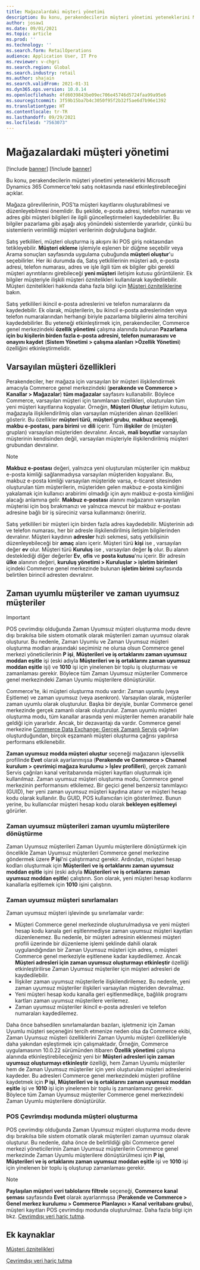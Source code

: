 ```yaml
---
title: Mağazalardaki müşteri yönetimi
description: Bu konu, perakendecilerin müşteri yönetimi yeteneklerini Microsoft Dynamics 365 Commerce'teki satış noktasında nasıl etkinleştirebileceğini açıklar.
author: josaw1
ms.date: 09/01/2021
ms.topic: article
ms.prod: ''
ms.technology: ''
ms.search.form: RetailOperations
audience: Application User, IT Pro
ms.reviewer: v-chgri
ms.search.region: Global
ms.search.industry: retail
ms.author: shajain
ms.search.validFrom: 2021-01-31
ms.dyn365.ops.version: 10.0.14
ms.openlocfilehash: 4fd6039843be09ec706e45746d5724faa99a95e6
ms.sourcegitcommit: 3f59b15ba7b4c3050f95f2b32f5ae6d7b96e1392
ms.translationtype: HT
ms.contentlocale: tr-TR
ms.lasthandoff: 09/29/2021
ms.locfileid: "7563073"
---
```

# <a name="customer-management-in-stores"></a>Mağazalardaki müşteri yönetimi

[!include [banner](includes/banner.md)]
[!include [banner](includes/preview-banner.md)]

Bu konu, perakendecilerin müşteri yönetimi yeteneklerini Microsoft Dynamics 365 Commerce'teki satış noktasında nasıl etkinleştirebileceğini açıklar.

Mağaza görevlilerinin, POS'ta müşteri kayıtlarını oluşturabilmesi ve düzenleyebilmesi önemlidir. Bu şekilde, e-posta adresi, telefon numarası ve adres gibi müşteri bilgileri ile ilgili güncelleştirmeleri kaydedebilirler. Bu bilgiler pazarlama gibi aşağı akış yönündeki sistemlerde yararlıdır, çünkü bu sistemlerin verimliliği müşteri verilerinin doğruluğuna bağlıdır.

Satış yetkilileri, müşteri oluşturma iş akışını iki POS giriş noktasından tetikleyebilir. **Müşteri ekleme** işlemiyle eşlenen bir düğme seçebilir veya Arama sonuçları sayfasında uygulama çubuğunda **müşteri oluştur**'u seçebilirler. Her iki durumda da, Satış yetkililerinin müşteri adı, e-posta adresi, telefon numarası, adres ve işle ilgili tüm ek bilgiler gibi gerekli müşteri ayrıntılarını girebileceği **yeni müşteri** iletişim kutusu görüntülenir. Ek bilgiler müşteriyle ilişkili müşteri öznitelikleri kullanılarak kaydedilebilir. Müşteri öznitelikleri hakkında daha fazla bilgi için [Müşteri özniteliklerine](dev-itpro/customer-attributes.md) bakın.

Satış yetkilileri ikincil e-posta adreslerini ve telefon numaralarını da kaydedebilir. Ek olarak, müşterilerin, bu ikincil e-posta adreslerinden veya telefon numaralarından herhangi biriyle pazarlama bilgilerini alma tercihini kaydedebilirler. Bu yeteneği etkinleştirmek için, perakendeciler, Commerce genel merkezindeki **özellik yönetimi** çalışma alanında bulunan **Pazarlama için bu kişilerin birden fazla e-posta adresini, telefon numarasını ve onayını kaydet** (**Sistem Yönetimi \> çalışma alanları \>Özellik Yönetimi**) özelliğini etkinleştirmelidir.

## <a name="default-customer-properties"></a>Varsayılan müşteri özellikleri

Perakendeciler, her mağaza için varsayılan bir müşteri ilişkilendirmek amacıyla Commerce genel merkezindeki (**perakende ve Commerce \> Kanallar \> Mağazalar**) **tüm mağazalar** sayfasını kullanabilir. Böylece Commerce, varsayılan müşteri için tanımlanan özellikleri, oluşturulan tüm yeni müşteri kayıtlarına kopyalar. Örneğin, **Müşteri Oluştur** iletişim kutusu, mağazayla ilişkilendirilmiş olan varsayılan müşteriden alınan özellikleri gösterir. Bu özellikler **müşteri türü**, **müşteri grubu**, **makbuz seçeneği**, **makbu e-postası**, **para birimi** ve **dili** içerir. Tüm **ilişkiler** de (müşteri grupları) varsayılan müşteriden devralınır. Ancak, **mali boyutlar** varsayılan müşterinin kendisinden değil, varsayılan müşteriyle ilişkilendirilmiş müşteri grubundan devralınır.

> [!NOTE]
> **Makbuz e-postası** değeri, yalnızca yeni oluşturulan müşteriler için makbuz e-posta kimliği sağlanmadıysa varsayılan müşteriden kopyalanır. Bu, makbuz e-posta kimliği varsayılan müşteride varsa, e-ticaret sitesinden oluşturulan tüm müşterilerin, müşteriden gelen makbuz e-posta kimliğini yakalamak için kullanıcı arabirimi olmadığı için aynı makbuz e-posta kimliğini alacağı anlamına gelir. **Makbuz e-postası** alanını mağazanın varsayılan müşterisi için boş bırakmanızı ve yalnızca mevcut bir makbuz e-postası adresine bağlı bir iş süreciniz varsa kullanmanızı öneririz. 

Satış yetkilileri bir müşteri için birden fazla adres kaydedebilir. Müşterinin adı ve telefon numarası, her bir adresle ilişkilendirilmiş iletişim bilgilerinden devralınır. Müşteri kaydının **adresler** hızlı sekmesi, satış yetkilisinin düzenleyebileceği bir **amaç** alanı içerir. Müşteri türü **kişi** ise , varsayılan değer **ev** olur. Müşteri türü **Kuruluş** ise , varsayılan değer **İş** olur. Bu alanın desteklediği diğer değerler **Ev**, **ofis** ve **posta kutusu**'nu içerir. Bir adresin **ülke** alanının değeri, **kuruluş yönetimi \> Kuruluşlar \> işletim birimleri** içindeki Commerce genel merkezinde bulunan **işletim birimi** sayfasında belirtilen birincil adresten devralınır.

## <a name="sync-customers-and-async-customers"></a>Zaman uyumlu müşteriler ve zaman uyumsuz müşteriler

> [!IMPORTANT]
> POS çevrimdışı olduğunda Zaman Uyumsuz müşteri oluşturma modu devre dışı bırakılsa bile sistem otomatik olarak müşterileri zaman uyumsuz olarak oluşturur. Bu nedenle, Zaman Uyumlu ve Zaman Uyumsuz müşteri oluşturma modları arasındaki seçiminiz ne olursa olsun Commerce genel merkezi yöneticilerinin **P işi**, **Müşterileri ve iş ortaklarını zaman uyumsuz moddan eşitle** işi (eski adıyla **Müşterileri ve iş ortaklarını zaman uyumsuz moddan eşitle** işi) ve **1010** işi için yinelenen bir toplu iş oluşturması ve zamanlaması gerekir. Böylece tüm Zaman Uyumsuz müşteriler Commerce genel merkezindeki Zaman Uyumlu müşterilere dönüştürülür.

Commerce'te, iki müşteri oluşturma modu vardır: Zaman uyumlu (veya Eşitleme) ve zaman uyumsuz (veya asenkron). Varsayılan olarak, müşteriler zaman uyumlu olarak oluşturulur. Başka bir deyişle, bunlar Commerce genel merkezinde gerçek zamanlı olarak oluşturulur. Zaman uyumlu müşteri oluşturma modu, tüm kanallar arasında yeni müşteriler hemen aranabilir hale geldiği için yararlıdır. Ancak, bir dezavantajı da vardır. Commerce genel merkezine [Commerce Data Exchange: Gerçek Zamanlı Servis](dev-itpro/define-retail-channel-communications-cdx.md#realtime-service) çağrıları oluşturduğundan, birçok eşzamanlı müşteri oluşturma çağrısı yapılırsa performans etkilenebilir.

**Zaman uyumsuz modda müşteri oluştur** seçeneği mağazanın işlevsellik profilinde **Evet** olarak ayarlanmışsa (**Perakende ve Commerce \> Channel kurulum \> çevrimiçi mağaza kurulumu \> İşlev profilleri**), gerçek zamanlı Servis çağrıları kanal veritabanında müşteri kayıtları oluşturmak için kullanılmaz. Zaman uyumsuz müşteri oluşturma modu, Commerce genel merkezinin performansını etkilemez. Bir geçici genel benzersiz tanımlayıcı (GUID), her yeni zaman uyumsuz müşteri kaydına atanır ve müşteri hesap kodu olarak kullanılır. Bu GUID, POS kullanıcıları için gösterilmez. Bunun yerine, bu kullanıcılar müşteri hesap kodu olarak **bekleyen eşitlemeyi** görürler. 

### <a name="convert-async-customers-to-sync-customers"></a>Zaman uyumsuz müşterileri zaman uyumlu müşterilere dönüştürme

Zaman Uyumsuz müşterileri Zaman Uyumlu müşterilere dönüştürmek için öncelikle Zaman Uyumsuz müşterileri Commerce genel merkezine göndermek üzere **P işi**'ni çalıştırmanız gerekir. Ardından, müşteri hesap kodları oluşturmak için **Müşterileri ve iş ortaklarını zaman uyumsuz moddan eşitle** işini (eski adıyla **Müşterileri ve iş ortaklarını zaman uyumsuz moddan eşitle**) çalıştırın. Son olarak, yeni müşteri hesap kodlarını kanallarla eşitlemek için **1010** işini çalıştırın.

### <a name="async-customer-limitations"></a>Zaman uyumsuz müşteri sınırlamaları

Zaman uyumsuz müşteri işlevinde şu sınırlamalar vardır:

- Müşteri Commerce genel merkezinde oluşturulmadıysa ve yeni müşteri hesap kodu kanala geri eşitlenmediyse zaman uyumsuz müşteri kayıtları düzenlenemez. Bu nedenle, bir müşteri adresinin eklenmesi müşteri profili üzerinde bir düzenleme işlemi şeklinde dahili olarak uygulandığından bir Zaman Uyumsuz müşteri için adres, o müşteri Commerce genel merkeziyle eşitlenene kadar kaydedilemez. Ancak **Müşteri adresleri için zaman uyumsuz oluşturmayı etkinleştir** özelliği etkinleştirilirse Zaman Uyumsuz müşteriler için müşteri adresleri de kaydedilebilir.
- İlişkiler zaman uyumsuz müşterilerle ilişkilendirilemez. Bu nedenle, yeni zaman uyumsuz müşteriler ilişkileri varsayılan müşteriden devralmaz.
- Yeni müşteri hesap kodu kanalla geri eşitlenmedikçe, bağlılık programı kartları zaman uyumsuz müşterilere verilemez.
- Zaman uyumsuz müşteriler ikincil e-posta adresleri ve telefon numaraları kaydedilemez.

Daha önce bahsedilen sınırlamalardan bazıları, işletmeniz için Zaman Uyumlu müşteri seçeneğini tercih etmenize neden olsa da Commerce ekibi, Zaman Uyumsuz müşteri özelliklerini Zaman Uyumlu müşteri özellikleriyle daha yakından eşleştirmek için çalışmaktadır. Örneğin, Commerce uygulamasının 10.0.22 sürümünden itibaren **Özellik yönetimi** çalışma alanında etkinleştirebileceğiniz yeni bir **Müşteri adresleri için zaman uyumsuz oluşturmayı etkinleştir** özelliği, hem Zaman Uyumlu müşteriler hem de Zaman Uyumsuz müşteriler için yeni oluşturulan müşteri adreslerini kaydeder. Bu adresleri Commerce genel merkezindeki müşteri profiline kaydetmek için **P işi**, **Müşterileri ve iş ortaklarını zaman uyumsuz moddan eşitle** işi ve **1010** işi için yinelenen bir toplu iş zamanlamanız gerekir. Böylece tüm Zaman Uyumsuz müşteriler Commerce genel merkezindeki Zaman Uyumlu müşterilere dönüştürülür.

### <a name="customer-creation-in-pos-offline-mode"></a>POS Çevrimdışı modunda müşteri oluşturma

POS çevrimdışı olduğunda Zaman Uyumsuz müşteri oluşturma modu devre dışı bırakılsa bile sistem otomatik olarak müşterileri zaman uyumsuz olarak oluşturur. Bu nedenle, daha önce de belirtildiği gibi Commerce genel merkezi yöneticilerinin Zaman Uyumsuz müşterilerin Commerce genel merkezinde Zaman Uyumlu müşterilere dönüştürülmesi için **P işi**, **Müşterileri ve iş ortaklarını zaman uyumsuz moddan eşitle** işi ve **1010** işi için yinelenen bir toplu iş oluşturup zamanlaması gerekir.

> [!NOTE]
> **Paylaşılan müşteri veri tablolarını filtrele** seçeneği, **Commerce kanal şeması** sayfasında **Evet** olarak ayarlanmışsa (**Perakende ve Commerce \> Genel merkez kurulumu \> Commerce Planlayıcı \> Kanal veritabanı grubu**), müşteri kayıtları POS çevrimdışı modunda oluşturulmaz. Daha fazla bilgi için bkz. [Çevrimdışı veri hariç tutma](dev-itpro/implementation-considerations-cdx.md#offline-data-exclusion).

## <a name="additional-resources"></a>Ek kaynaklar

[Müşteri öznitelikleri](dev-itpro/customer-attributes.md)

[Çevrimdışı veri hariç tutma](dev-itpro/implementation-considerations-cdx.md#offline-data-exclusion)
